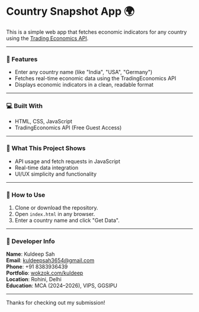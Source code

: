 # Country Snapshot App 🌍

This is a simple web app that fetches economic indicators for any country using the [Trading Economics API](https://tradingeconomics.com/).

---

### 🔧 Features
- Enter any country name (like "India", "USA", "Germany")
- Fetches real-time economic data using the TradingEconomics API
- Displays economic indicators in a clean, readable format

---

### 💻 Built With
- HTML, CSS, JavaScript
- TradingEconomics API (Free Guest Access)

---

### 🧠 What This Project Shows
- API usage and fetch requests in JavaScript
- Real-time data integration
- UI/UX simplicity and functionality

---

### 📎 How to Use
1. Clone or download the repository.
2. Open `index.html` in any browser.
3. Enter a country name and click "Get Data".

---

### 👤 Developer Info

**Name**: Kuldeep Sah  
**Email**: kuldeepsah3654@gmail.com  
**Phone**: +91 8383936439  
**Portfolio**: [wokzok.com/kuldeep](https://wokzok.com/kuldeep)  
**Location**: Rohini, Delhi  
**Education**: MCA (2024–2026), VIPS, GGSIPU

---

Thanks for checking out my submission!
